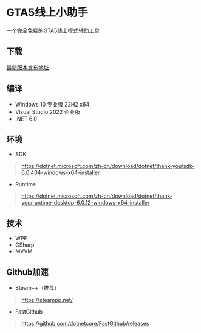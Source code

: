 # GTA5线上小助手

一个完全免费的GTA5线上模式辅助工具

## 下载

[最新版本发布地址](https://github.com/CrazyZhang666/GTA5OnlineTools/releases)  

## 编译

* Windows 10 专业版 22H2 x64  
* Visual Studio 2022 企业版  
* .NET 6.0  

## 环境

* SDK
> https://dotnet.microsoft.com/zh-cn/download/dotnet/thank-you/sdk-6.0.404-windows-x64-installer

* Runtime
> https://dotnet.microsoft.com/zh-cn/download/dotnet/thank-you/runtime-desktop-6.0.12-windows-x64-installer

## 技术

* WPF
* CSharp
* MVVM

## Github加速

* Steam++（推荐）
> https://steampp.net/

* FastGithub
> https://github.com/dotnetcore/FastGithub/releases
